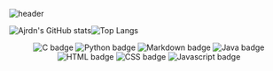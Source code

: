 ![header](https://capsule-render.vercel.app/api?type=waving&color=2fe2fa&height=300&section=header&text=Welcome%20To%20My%20GitHub!&fontSize=70&animation=twinkling&fontColor=ffffff&fontAlignY=43)

![Ajrdn's GitHub stats](https://github-readme-stats.vercel.app/api?username=Ajrdn&show_icons=true&theme=radical)![Top Langs](https://github-readme-stats.vercel.app/api/top-langs/?username=Ajrdn&layout=compact&theme=monokai)

<div align="center">
  
  ![C badge](https://img.shields.io/badge/C-cbffbe?style=flat&logo=C&logoColor=f5f103)
  ![Python badge](https://img.shields.io/badge/Python-fbffaf?style=flat&logo=Python&logoColor=51a2ff)
  ![Markdown badge](https://img.shields.io/badge/Markdown-ffffff?style=flat&logo=Markdown&logoColor=000000)
  ![Java badge](https://img.shields.io/badge/Java-DE3D3D?style=flat&logo=Java&logoColor=ff0000)
  ![HTML badge](https://img.shields.io/badge/HTML-61a8ff?style=flat&logo=Java&logoColor=ff0000)
  ![CSS badge](https://img.shields.io/badge/CSS-61a8ff?style=flat&logo=Java&logoColor=ff0000)
  ![Javascript badge](https://img.shields.io/badge/Javascript-61a8ff?style=flat&logo=Java&logoColor=ff0000)
<div>
